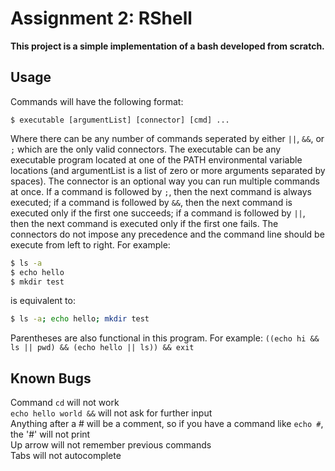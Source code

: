 # Assignment 2: RShell

**This project is a simple implementation of a bash developed from scratch.**

## Usage
Commands will have the following format:

```
$ executable [argumentList] [connector] [cmd] ...
```

Where there can be any number of commands seperated by either `||`, `&&`, or `;` which are the only valid connectors. The executable can be any executable program located at one of the PATH environmental variable locations (and argumentList is a list of zero or more arguments separated by spaces). The connector is an optional way you can run multiple commands at once. If a command is followed by `;`, then the next command is always executed; if a command is followed by `&&`, then the next command is executed only if the first one succeeds; if a command is followed by `||`, then the next command is executed only if the first one fails. The connectors do not impose any precedence and the command line should be execute from left to right. For example:

```bash
$ ls -a
$ echo hello
$ mkdir test
```

is equivalent to: 

```bash
$ ls -a; echo hello; mkdir test
```
Parentheses are also functional in this program. For example: `((echo hi && ls || pwd) && (echo hello || ls)) && exit`
  
## Known Bugs
Command `cd` will not work  
`echo hello world &&` will not ask for further input  
Anything after a # will be a comment, so if you have a command like `echo #`, the '#' will not print  
Up arrow will not remember previous commands  
Tabs will not autocomplete  
